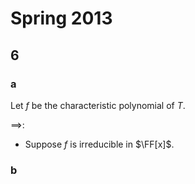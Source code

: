 # Spring 2013

## 6

### a

Let $f$ be the characteristic polynomial of $T$.

$\implies$:

- Suppose $f$ is irreducible in $\FF[x]$.

### b

